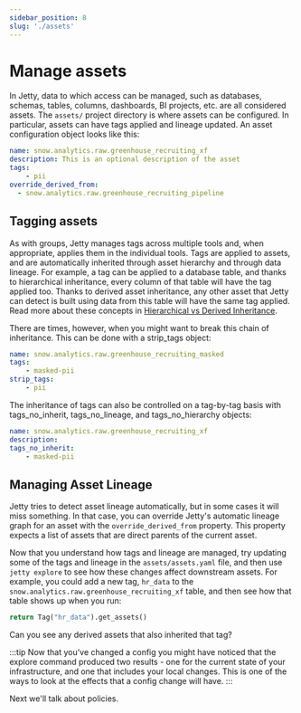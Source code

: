 ```yaml
---
sidebar_position: 8
slug: './assets'
---
```


# Manage assets

In Jetty, data to which access can be managed, such as databases, schemas, tables, columns, dashboards, BI projects, etc. are all considered assets. The `assets/` project directory is where assets can be configured. In particular, assets can have tags applied and lineage updated. An asset configuration object looks like this:

```yaml
name: snow.analytics.raw.greenhouse_recruiting_xf
description: This is an optional description of the asset
tags:
	- pii
override_derived_from:
  - snow.analytics.raw.greenhouse_recruiting_pipeline
```

## Tagging assets

As with groups, Jetty manages tags across multiple tools and, when appropriate, applies them in the individual tools. Tags are applied to assets, and are automatically inherited through asset hierarchy and through data lineage. For example, a tag can be applied to a database table, and thanks to hierarchical inheritance, every column of that table will have the tag applied too. Thanks to derived asset inheritance, any other asset that Jetty can detect is built using data from this table will have the same tag applied. Read more about these concepts in [Hierarchical vs Derived Inheritance](#).

There are times, however, when you might want to break this chain of inheritance. This can be done with a strip_tags object:

```yaml
name: snow.analytics.raw.greenhouse_recruiting_masked
tags:
	- masked-pii
strip_tags:
	- pii
```

The inheritance of tags can also be controlled on a tag-by-tag basis with tags_no_inherit, tags_no_lineage, and tags_no_hierarchy objects:

```yaml
name: snow.analytics.raw.greenhouse_recruiting_xf
description:
tags_no_inherit:
	- masked-pii
```

## Managing Asset Lineage

Jetty tries to detect asset lineage automatically, but in some cases it will miss something. In that case, you can override Jetty's automatic lineage graph for an asset with the `override_derived_from` property. This property expects a list of assets that are direct parents of the current asset.

Now that you understand how tags and lineage are managed, try updating some of the tags and lineage in the `assets/assets.yaml` file, and then use `jetty explore` to see how these changes affect downstream assets. For example, you could add a new tag, `hr_data` to the `snow.analytics.raw.greenhouse_recruiting_xf` table, and then see how that table shows up when you run:

```python
return Tag("hr_data").get_assets()
```

Can you see any derived assets that also inherited that tag?

:::tip
Now that you've changed a config you might have noticed that the explore command produced two results - one for the current state of your infrastructure, and one that includes your local changes. This is one of the ways to look at the effects that a config change will have.
:::

Next we'll talk about policies.
